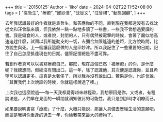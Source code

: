 <!-- Google tag (gtag.js) -->
<script async src="https://www.googletagmanager.com/gtag/js?id=G-GMSTCBCHEG"></script>
<script>
  window.dataLayer = window.dataLayer || [];
  function gtag(){dataLayer.push(arguments);}
  gtag('js', new Date());

  gtag('config', 'G-GMSTCBCHEG');
</script>

+++
title = '20150125'
Author = 'liko'
date = 2024-04-02T22:11:52+08:00
tags = [
    "袁哲生",
    "療癒",
    "邱妙津",
    "沈從文",
    "汪曾祺",
    "動態回顧",
]
+++




去年我認識最好的作者就是袁哲生。和答應你的不同，直到現在我都還沒有去找沈從文和汪曾祺來讀，但我依然一點一點地多讀了一些書，一些我不曾想過要讀的書。我是偏食的人，或者說，封閉的人，只有偶然被電擊的時候，會著了魔似地高速追趕什麼，試圖以我所能動支的一切，去彌合無限遙遠的差距，比方說時間，比方說生與死。上一個讓我這麼做的人是邱妙津。所以我記住了一些重要的日期，記住了自己怎麼抵達現在的日期。儘管記憶總是不盡可靠。

若創作者真可以以書寫療癒自己，那麼，現在這個已然「被療癒」的你，是什麼呢？我總想問，但總沒有問出口。這一年，除了認識他，其次便是認識你，並且希望可以認識更多。這真是太奢侈了，所以我亦沒有說出口。若果是你，也許會說，「其實我們上次說話的時候，你就這樣說過了噢。」

上次我也這麼說過──每一天我都覺得越來越輕盈，我想原因是你。又或者，有種說法是，人們早在見面的一瞬間就洞知彼此的可能性，我只是到那時才明瞭而已。

如果要說明書寫「療癒」了什麼，大概只能說，那讓人具備去歷經生活的意願吧。而這是我與你重逢的過去一年，你給我帶來最大的禮物了。


